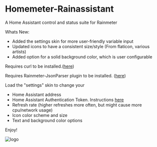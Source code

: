 # Homemeter-Rainassistant
A Home Assistant control and status suite for Rainmeter

Whats New:
* Added the settings skin for more user-friendly variable input
* Updated icons to have a consistent size/style (From flaticon, various artists)
* Added option for a solid background color, which is user configurable

Requires curl to be installed.([here](https://curl.haxx.se/))

Requires Rainmeter-JsonParser plugin to be installed. ([here](https://github.com/e2e8/rainmeter-jsonparser))

Load the "settings" skin to change your 
* Home Assistant address
* Home Assistant Authentication Token. Instructions [here](https://www.home-assistant.io/docs/authentication/)
* Refresh rate (higher refreshes more often, but might cause more cpu/network usage)
* Icon color scheme and size 
* Text and background color options


Enjoy!


![logo](https://avatars0.githubusercontent.com/u/70672161?s=400&u=4ca4991047f8a8cad1ca38c563594bc9334ef9f3&v=4)
